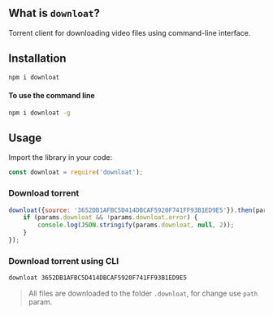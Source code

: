 ## What is `downloat`?

Torrent client for downloading video files using command-line interface.

## Installation

```bash
npm i downloat
```

#### To use the command line
```bash
npm i downloat -g
```

## Usage

Import the library in your code:

```js
const downloat = require('downloat');
```

### Download torrent

```js
downloat({source: '3652DB1AFBC5D414DBCAF5920F741FF93B1ED9E5'}).then(params => {
    if (params.downloat && !params.downloat.error) {
        console.log(JSON.stringify(params.downloat, null, 2));
    }
});
```

### Download torrent using CLI

```bash
downloat 3652DB1AFBC5D414DBCAF5920F741FF93B1ED9E5
```

> All files are downloaded to the folder `.downloat`, for change use `path` param.
